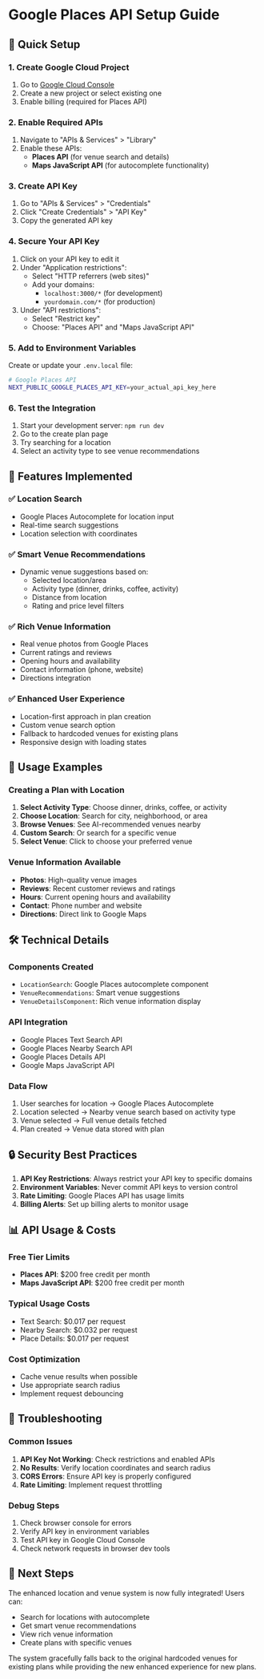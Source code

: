 # Google Places API Setup Guide

## 🚀 Quick Setup

### 1. Create Google Cloud Project
1. Go to [Google Cloud Console](https://console.cloud.google.com/)
2. Create a new project or select existing one
3. Enable billing (required for Places API)

### 2. Enable Required APIs
1. Navigate to "APIs & Services" > "Library"
2. Enable these APIs:
   - **Places API** (for venue search and details)
   - **Maps JavaScript API** (for autocomplete functionality)

### 3. Create API Key
1. Go to "APIs & Services" > "Credentials"
2. Click "Create Credentials" > "API Key"
3. Copy the generated API key

### 4. Secure Your API Key
1. Click on your API key to edit it
2. Under "Application restrictions":
   - Select "HTTP referrers (web sites)"
   - Add your domains:
     - `localhost:3000/*` (for development)
     - `yourdomain.com/*` (for production)
3. Under "API restrictions":
   - Select "Restrict key"
   - Choose: "Places API" and "Maps JavaScript API"

### 5. Add to Environment Variables
Create or update your `.env.local` file:

```bash
# Google Places API
NEXT_PUBLIC_GOOGLE_PLACES_API_KEY=your_actual_api_key_here
```

### 6. Test the Integration
1. Start your development server: `npm run dev`
2. Go to the create plan page
3. Try searching for a location
4. Select an activity type to see venue recommendations

## 🔧 Features Implemented

### ✅ Location Search
- Google Places Autocomplete for location input
- Real-time search suggestions
- Location selection with coordinates

### ✅ Smart Venue Recommendations
- Dynamic venue suggestions based on:
  - Selected location/area
  - Activity type (dinner, drinks, coffee, activity)
  - Distance from location
  - Rating and price level filters

### ✅ Rich Venue Information
- Real venue photos from Google Places
- Current ratings and reviews
- Opening hours and availability
- Contact information (phone, website)
- Directions integration

### ✅ Enhanced User Experience
- Location-first approach in plan creation
- Custom venue search option
- Fallback to hardcoded venues for existing plans
- Responsive design with loading states

## 🎯 Usage Examples

### Creating a Plan with Location
1. **Select Activity Type**: Choose dinner, drinks, coffee, or activity
2. **Choose Location**: Search for city, neighborhood, or area
3. **Browse Venues**: See AI-recommended venues nearby
4. **Custom Search**: Or search for a specific venue
5. **Select Venue**: Click to choose your preferred venue

### Venue Information Available
- **Photos**: High-quality venue images
- **Reviews**: Recent customer reviews and ratings
- **Hours**: Current opening hours and availability
- **Contact**: Phone number and website
- **Directions**: Direct link to Google Maps

## 🛠️ Technical Details

### Components Created
- `LocationSearch`: Google Places autocomplete component
- `VenueRecommendations`: Smart venue suggestions
- `VenueDetailsComponent`: Rich venue information display

### API Integration
- Google Places Text Search API
- Google Places Nearby Search API
- Google Places Details API
- Google Maps JavaScript API

### Data Flow
1. User searches for location → Google Places Autocomplete
2. Location selected → Nearby venue search based on activity type
3. Venue selected → Full venue details fetched
4. Plan created → Venue data stored with plan

## 🔒 Security Best Practices

1. **API Key Restrictions**: Always restrict your API key to specific domains
2. **Environment Variables**: Never commit API keys to version control
3. **Rate Limiting**: Google Places API has usage limits
4. **Billing Alerts**: Set up billing alerts to monitor usage

## 📊 API Usage & Costs

### Free Tier Limits
- **Places API**: $200 free credit per month
- **Maps JavaScript API**: $200 free credit per month

### Typical Usage Costs
- Text Search: $0.017 per request
- Nearby Search: $0.032 per request
- Place Details: $0.017 per request

### Cost Optimization
- Cache venue results when possible
- Use appropriate search radius
- Implement request debouncing

## 🚨 Troubleshooting

### Common Issues
1. **API Key Not Working**: Check restrictions and enabled APIs
2. **No Results**: Verify location coordinates and search radius
3. **CORS Errors**: Ensure API key is properly configured
4. **Rate Limiting**: Implement request throttling

### Debug Steps
1. Check browser console for errors
2. Verify API key in environment variables
3. Test API key in Google Cloud Console
4. Check network requests in browser dev tools

## 🎉 Next Steps

The enhanced location and venue system is now fully integrated! Users can:
- Search for locations with autocomplete
- Get smart venue recommendations
- View rich venue information
- Create plans with specific venues

The system gracefully falls back to the original hardcoded venues for existing plans while providing the new enhanced experience for new plans.
